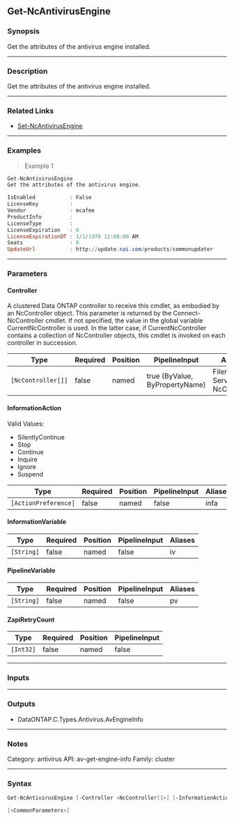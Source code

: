 Get-NcAntivirusEngine
---------------------

### Synopsis
Get the attributes of the antivirus engine installed.

---

### Description

Get the attributes of the antivirus engine installed.

---

### Related Links
* [Set-NcAntivirusEngine](Set-NcAntivirusEngine)

---

### Examples
> Example 1

```PowerShell
Get-NcAntivirusEngine
Get the attributes of the antivirus engine.

IsEnabled           : False
LicenseKey          :
Vendor              : mcafee
ProductInfo         :
LicenseType         :
LicenseExpiration   : 0
LicenseExpirationDT : 1/1/1970 12:00:00 AM
Seats               : 0
UpdateUrl           : http://update.nai.com/products/commonupdater

```

---

### Parameters
#### **Controller**
A clustered Data ONTAP controller to receive this cmdlet, as embodied by an NcController object.  This parameter is returned by the Connect-NcController cmdlet.  If not specified, the value in the global variable CurrentNcController is used.  In the latter case, if CurrentNcController contains a collection of NcController objects, this cmdlet is invoked on each controller in succession.

|Type              |Required|Position|PipelineInput                 |Aliases                          |
|------------------|--------|--------|------------------------------|---------------------------------|
|`[NcController[]]`|false   |named   |true (ByValue, ByPropertyName)|Filer<br/>Server<br/>NcController|

#### **InformationAction**

Valid Values:

* SilentlyContinue
* Stop
* Continue
* Inquire
* Ignore
* Suspend

|Type                |Required|Position|PipelineInput|Aliases|
|--------------------|--------|--------|-------------|-------|
|`[ActionPreference]`|false   |named   |false        |infa   |

#### **InformationVariable**

|Type      |Required|Position|PipelineInput|Aliases|
|----------|--------|--------|-------------|-------|
|`[String]`|false   |named   |false        |iv     |

#### **PipelineVariable**

|Type      |Required|Position|PipelineInput|Aliases|
|----------|--------|--------|-------------|-------|
|`[String]`|false   |named   |false        |pv     |

#### **ZapiRetryCount**

|Type     |Required|Position|PipelineInput|
|---------|--------|--------|-------------|
|`[Int32]`|false   |named   |false        |

---

### Inputs

---

### Outputs
* DataONTAP.C.Types.Antivirus.AvEngineInfo

---

### Notes
Category: antivirus
API: av-get-engine-info
Family: cluster

---

### Syntax
```PowerShell
Get-NcAntivirusEngine [-Controller <NcController[]>] [-InformationAction <ActionPreference>] [-InformationVariable <String>] [-PipelineVariable <String>] [-ZapiRetryCount <Int32>] 
```
```PowerShell
[<CommonParameters>]
```

